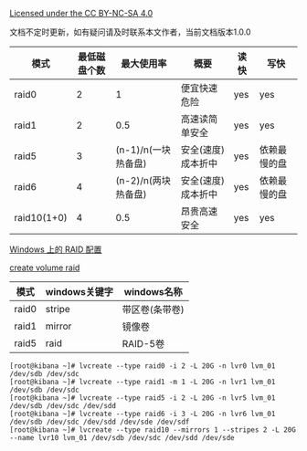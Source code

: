 [Licensed under the CC BY-NC-SA 4.0](https://creativecommons.org/licenses/by-nc-sa/4.0/deed.zh)

文档不定时更新，如有疑问请及时联系本文作者，当前文档版本1.0.0

| 模式        | 最低磁盘个数 | 最大使用率          | 概要               | 读快 | 写快         |
| ----------- | ------------ | ------------------- | ------------------ | ---- | ------------ |
| raid0       | 2            | 1                   | 便宜快速危险       | yes  | yes          |
| raid1       | 2            | 0.5                 | 高速读简单安全     | yes  | yes          |
| raid5       | 3            | (n-1)/n(一块热备盘) | 安全(速度)成本折中 | yes  | 依赖最慢的盘 |
| raid6       | 4            | (n-2)/n(两块热备盘) | 安全(速度)成本折中 | yes  | 依赖最慢的盘 |
| raid10(1+0) | 4            | 0.5                 | 昂贵高速安全       | yes  | yes          |

[Windows 上的 RAID 配置](https://docs.aws.amazon.com/zh_cn/AWSEC2/latest/WindowsGuide/raid-config.html) 

[create volume raid](https://docs.microsoft.com/zh-cn/windows-server/administration/windows-commands/create-volume-raid) 

| 模式  | windows关键字 | windows名称    |
| ----- | ------------- | -------------- |
| raid0 | stripe        | 带区卷(条带卷) |
| raid1 | mirror        | 镜像卷         |
| raid5 | raid          | RAID-5卷       |

```
[root@kibana ~]# lvcreate --type raid0 -i 2 -L 20G -n lvr0 lvm_01 /dev/sdb /dev/sdc
[root@kibana ~]# lvcreate --type raid1 -m 1 -L 20G -n lvr1 lvm_01 /dev/sdb /dev/sdc
[root@kibana ~]# lvcreate --type raid5 -i 2 -L 20G -n lvr5 lvm_01 /dev/sdb /dev/sdc /dev/sdd
[root@kibana ~]# lvcreate --type raid6 -i 3 -L 20G -n lvr6 lvm_01 /dev/sdb /dev/sdc /dev/sdd /dev/sde /dev/sdf
[root@kibana ~]# lvcreate --type raid10 --mirrors 1 --stripes 2 -L 20G --name lvr10 lvm_01 /dev/sdb /dev/sdc /dev/sdd /dev/sde
```

